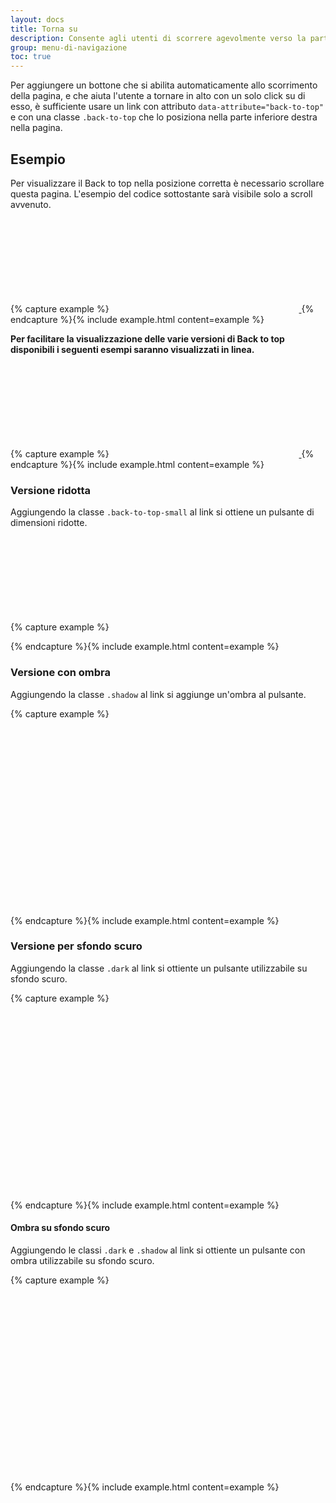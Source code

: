 ```yaml
---
layout: docs
title: Torna su
description: Consente agli utenti di scorrere agevolmente verso la parte superiore della pagina
group: menu-di-navigazione
toc: true
---
```


Per aggiungere un bottone che si abilita automaticamente allo scorrimento della pagina, e che aiuta l'utente a tornare in alto con un solo click su di esso, è sufficiente usare un link con attributo `data-attribute="back-to-top"` e con una classe `.back-to-top` che lo posiziona nella parte inferiore destra nella pagina.

<style>
  /* Style override for Documentation purposes */
  .back-to-top:not(#example) {
    position: relative;
    bottom: unset;
    right: unset;
    visibility: visible;
    margin: 0 auto;
    opacity: 1;
    transform: scale(1);
  }
</style>

## Esempio

Per visualizzare il Back to top nella posizione corretta è necessario scrollare questa pagina. L'esempio del codice sottostante sarà visibile solo a scroll avvenuto.

{% capture example %}
<a href="#" aria-hidden="true" data-attribute="back-to-top" class="back-to-top" id="example">
  <svg class="icon icon-light"><use href="{{ site.baseurl }}/dist/svg/sprite.svg#it-arrow-up"></use></svg>
</a>
{% endcapture %}{% include example.html content=example %}

**Per facilitare la visualizzazione delle varie versioni di Back to top disponibili i seguenti esempi saranno visualizzati in linea.**

{% capture example %}
<a href="#" aria-hidden="true" data-attribute="back-to-top" class="back-to-top">
  <svg class="icon icon-light"><use href="{{ site.baseurl }}/dist/svg/sprite.svg#it-arrow-up"></use></svg>
</a>
{% endcapture %}{% include example.html content=example %}

### Versione ridotta
Aggiungendo la classe `.back-to-top-small` al link si ottiene un pulsante di dimensioni ridotte.

{% capture example %}
<a href="#" aria-hidden="true" data-attribute="back-to-top" class="back-to-top back-to-top-small">
  <svg class="icon icon-light"><use href="{{ site.baseurl }}/dist/svg/sprite.svg#it-arrow-up"></use></svg>
</a>

{% endcapture %}{% include example.html content=example %}

### Versione con ombra
Aggiungendo la classe `.shadow` al link si aggiunge un'ombra al pulsante.

{% capture example %}
<div class="d-flex align-items-center">
  <a href="#" aria-hidden="true" data-attribute="back-to-top" class="back-to-top shadow">
    <svg class="icon icon-light"><use href="{{ site.baseurl }}/dist/svg/sprite.svg#it-arrow-up"></use></svg>
  </a>
  <a href="#" aria-hidden="true" data-attribute="back-to-top" class="back-to-top back-to-top-small shadow">
    <svg class="icon icon-light"><use href="{{ site.baseurl }}/dist/svg/sprite.svg#it-arrow-up"></use></svg>
  </a>
</div>
{% endcapture %}{% include example.html content=example %}

### Versione per sfondo scuro
Aggiungendo la classe `.dark` al link si ottiente un pulsante utilizzabile su sfondo scuro.

{% capture example %}
<div class="d-flex align-items-center p-4 neutral-1-bg-a8">
  <a href="#" aria-hidden="true" data-attribute="back-to-top" class="back-to-top dark">
    <svg class="icon icon-secondary"><use href="{{ site.baseurl }}/dist/svg/sprite.svg#it-arrow-up"></use></svg>
  </a>
  <a href="#" aria-hidden="true" data-attribute="back-to-top" class="back-to-top back-to-top-small dark">
    <svg class="icon icon-secondary"><use href="{{ site.baseurl }}/dist/svg/sprite.svg#it-arrow-up"></use></svg>
  </a>
</div>
{% endcapture %}{% include example.html content=example %}

#### Ombra su sfondo scuro
Aggiungendo le classi `.dark` e `.shadow` al link si ottiente un pulsante con ombra utilizzabile su sfondo scuro.

{% capture example %}
<div class="d-flex align-items-center p-4 neutral-1-bg-a8">
  <a href="#" aria-hidden="true" data-attribute="back-to-top " class="back-to-top dark shadow">
    <svg class="icon icon-secondary"><use href="{{ site.baseurl }}/dist/svg/sprite.svg#it-arrow-up"></use></svg>
  </a>
  <a href="#" aria-hidden="true" data-attribute="back-to-top" class="back-to-top back-to-top-small dark shadow">
    <svg class="icon icon-secondary"><use href="{{ site.baseurl }}/dist/svg/sprite.svg#it-arrow-up"></use></svg>
  </a>
</div>
{% endcapture %}{% include example.html content=example %}
